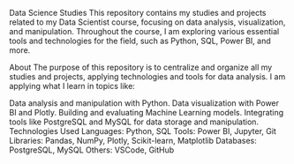 Data Science Studies
This repository contains my studies and projects related to my Data Scientist course, focusing on data analysis, visualization, and manipulation. Throughout the course, I am exploring various essential tools and technologies for the field, such as Python, SQL, Power BI, and more.

About
The purpose of this repository is to centralize and organize all my studies and projects, applying technologies and tools for data analysis. I am applying what I learn in topics like:

Data analysis and manipulation with Python.
Data visualization with Power BI and Plotly.
Building and evaluating Machine Learning models.
Integrating tools like PostgreSQL and MySQL for data storage and manipulation.
Technologies Used
Languages: Python, SQL
Tools: Power BI, Jupyter, Git
Libraries: Pandas, NumPy, Plotly, Scikit-learn, Matplotlib
Databases: PostgreSQL, MySQL
Others: VSCode, GitHub
